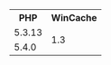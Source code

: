 <table class="table table-bordered">
	<tr>
		<th>PHP</th>
		<th>WinCache</th>
	</tr>
	<tr>
		<td>5.3.13</td>
		<td rowspan="2">1.3</td>
	</tr>
	<tr>
		<td>5.4.0</td>
	</tr>
</table>